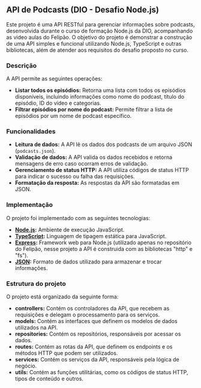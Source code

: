 ## API de Podcasts (DIO - Desafio Node.js)

Este projeto é uma API RESTful para gerenciar informações sobre podcasts, desenvolvida durante o curso de formação Node.js da DIO, acompanhando as video aulas do Felipão. O objetivo do projeto é demonstrar a construção de uma API simples e funcional utilizando Node.js, TypeScript e outras bibliotecas, além de atender aos requisitos do desafio proposto no curso.

### Descrição

A API permite as seguintes operações:

* **Listar todos os episódios:** Retorna uma lista com todos os episódios disponíveis, incluindo informações como nome do podcast, título do episódio, ID do vídeo e categorias.
* **Filtrar episódios por nome do podcast:** Permite filtrar a lista de episódios por um nome de podcast específico.

### Funcionalidades

* **Leitura de dados:** A API lê os dados dos podcasts de um arquivo JSON (`podcasts.json`).
* **Validação de dados:** A API valida os dados recebidos e retorna mensagens de erro caso ocorram erros de validação.
* **Gerenciamento de status HTTP:** A API utiliza códigos de status HTTP para indicar o sucesso ou falha das requisições.
* **Formatação da resposta:** As respostas da API são formatadas em JSON.

### Implementação

O projeto foi implementado com as seguintes tecnologias:

* **[Node.js](https://nodejs.org/):** Ambiente de execução JavaScript.
* **[TypeScript](https://www.typescriptlang.org/):** Linguagem de tipagem estática para JavaScript.
* **[Express](https://expressjs.com/):** Framework web para Node.js (utilizado apenas no repositório do Felipão, nesse projeto a API é construida com as bibliotecas "http" e "fs").
* **[JSON](https://www.json.org/):** Formato de dados utilizado para armazenar e trocar informações.

### Estrutura do projeto

O projeto está organizado da seguinte forma:

* **controllers:** Contém os controladores da API, que recebem as requisições e delegam o processamento para os serviços.
* **models:** Contém as interfaces que definem os modelos de dados utilizados na API.
* **repositories:** Contém os repositórios, responsáveis por acessar os dados.
* **routes:** Contém as rotas da API, que definem os endpoints e os métodos HTTP que podem ser utilizados.
* **services:** Contém os serviços da API, responsáveis pela lógica de negócio.
* **utils:** Contém as funções utilitárias, como os códigos de status HTTP, tipos de conteúdo e outros.
